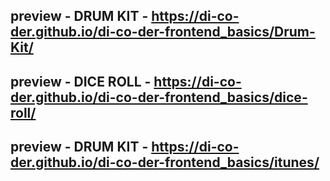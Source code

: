 ## preview - DRUM KIT - https://di-co-der.github.io/di-co-der-frontend_basics/Drum-Kit/
## preview - DICE ROLL - https://di-co-der.github.io/di-co-der-frontend_basics/dice-roll/
## preview - DRUM KIT - https://di-co-der.github.io/di-co-der-frontend_basics/itunes/
